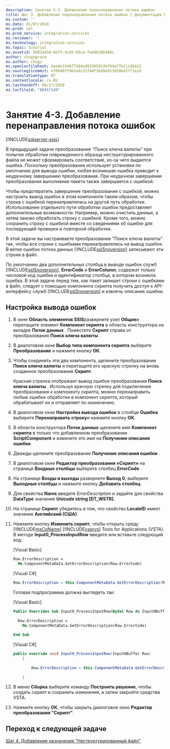 ```yaml
---
description: Занятие 4-3. Добавление перенаправления потока ошибок
title: Шаг 3. Добавление перенаправления потока ошибок | Документация Майкрософт
ms.custom: ''
ms.date: 01/07/2019
ms.prod: sql
ms.prod_service: integration-services
ms.reviewer: ''
ms.technology: integration-services
ms.topic: tutorial
ms.assetid: 5683a45d-9e73-4cd5-83ca-fae8b26b488c
author: chugugrace
ms.author: chugu
ms.openlocfilehash: daade3348f7384ed83365923bf94af7b211d6422
ms.sourcegitcommit: e700497f962e4c2274df16d9e651059b42ff1a10
ms.translationtype: HT
ms.contentlocale: ru-RU
ms.lasthandoff: 08/17/2020
ms.locfileid: "88457140"
---
```

# <a name="lesson-4-3-add-error-flow-redirection"></a>Занятие 4-3. Добавление перенаправления потока ошибок

[!INCLUDE[sqlserver-ssis](../includes/applies-to-version/sqlserver-ssis.md)]



В предыдущей задаче преобразование "Поиск ключа валюты" при попытке обработки поврежденного образца неструктурированного файла не может сформировать соответствие, из-за чего выдается ошибка. Поскольку преобразование использует установки по умолчанию для вывода ошибки, любая возникшая ошибка приводит к неудачному завершению преобразования. При неудачном завершении преобразования выполнение пакета также завершается с ошибкой.  
  
Чтобы предотвратить завершение преобразования с ошибкой, можно настроить вывод ошибок в этом компоненте таким образом, чтобы строка с ошибкой перенаправлялась на другой путь обработки. Использование отдельного пути обработки ошибок предоставляет дополнительные возможности. Например, можно очистить данные, а затем заново обработать строку с ошибкой. Кроме того, можно сохранить строку с ошибкой вместе со сведениями об ошибке для последующей проверки и повторной обработки.  
  
В этой задаче вы настраиваете преобразование "Поиск ключа валюты" так, чтобы все строки с ошибками перенаправлялись на вывод ошибок. В ветке ошибок потока данных [!INCLUDE[ssISnoversion](../includes/ssisnoversion-md.md)] записывают эти строки в файл.  
  
По умолчанию два дополнительных столбца в выводе ошибок служб [!INCLUDE[ssISnoversion](../includes/ssisnoversion-md.md)], **ErrorCode** и **ErrorColumn**, содержат только числовой код ошибки и идентификатор столбца, в котором возникла ошибка. В этой задаче перед тем, как пакет запишет строки с ошибками в файл, следует с помощью компонента скрипта получить доступ к API-интерфейсу служб [!INCLUDE[ssISnoversion](../includes/ssisnoversion-md.md)] и извлечь описание ошибки.  
  
## <a name="configure-an-error-output"></a>Настройка вывода ошибок  
  
1.  В окне **Область элементов SSIS**разверните узел **Общие**и перетащите элемент **Компонент скрипта** в область конструктора на вкладке **Поток данных** . Поместите **Скрипт** справа от преобразования **Поиск ключа валюты** .  
  
2.  В диалоговом окне **Выбор типа компонента скрипта** выберите **Преобразование** и нажмите кнопку **ОК**.  
  
3.  Чтобы соединить эти два компонента, щелкните преобразование **Поиск ключа валюты** и перетащите его красную стрелку на вновь созданное преобразование **Скрипт**.  
  
    Красная стрелка отображает вывод ошибок преобразования **Поиск ключа валюты** . Используя красную стрелку для подключения преобразования к компоненту скрипта, можно перенаправить любые ошибки обработки в компонент скрипта, который обрабатывает их и отправляет по назначению.  
  
4.  В диалоговом окне **Настройка вывода ошибок** в столбце **Ошибка** выберите **Перенаправить строку**и нажмите кнопку **ОК**.  
  
5.  В области конструктора **Поток данных** щелкните имя **Компонент скрипта** в только что добавленном преобразовании **ScriptComponent** и измените это имя на **Получение описания ошибки**.  
  
6.  Дважды щелкните преобразование **Получение описания ошибки** .  
  
7.  В диалоговом окне **Редактор преобразования «Скрипт»** на странице **Входные столбцы** выберите столбец **ErrorCode** .  
  
8.  На странице **Входы и выходы** разверните **Выход 0**, выберите **Выходные столбцы** и нажмите кнопку **Добавить столбец**.  
  
9. Для свойства **Name** введите *ErrorDescription* и задайте для свойства **DataType** значение **Unicode string [DT_WSTR]**.  
  
10. На странице **Скрипт** убедитесь в том, что свойство **LocaleID** имеет значение **Английский (США)**.
  
11. Нажмите кнопку **Изменить скрипт**, чтобы открыть среду [!INCLUDE[msCoName](../includes/msconame-md.md)] [!INCLUDE[vsprvs](../includes/vsprvs-md.md)] Tools for Applications (VSTA). В методе **Input0_ProcessInputRow** введите или вставьте следующий код:  
  
    [Visual Basic]  
  
    ```vb  
    Row.ErrorDescription =   
      Me.ComponentMetaData.GetErrorDescription(Row.ErrorCode)  
    ```  
  
    [Visual C#]  
  
    ```cs
    Row.ErrorDescription = this.ComponentMetaData.GetErrorDescription(Row.ErrorCode);  
    ```  
  
    Готовая подпрограмма должна выглядеть так:  
  
    [Visual Basic]  
  
    ```vb
    Public Overrides Sub Input0_ProcessInputRow(ByVal Row As Input0Buffer)  
  
      Row.ErrorDescription =   
        Me.ComponentMetaData.GetErrorDescription(Row.ErrorCode)  
  
    End Sub  
    ```  
  
    [Visual C#]  
  
    ```cs
    public override void Input0_ProcessInputRow(Input0Buffer Row)  
        {  
  
            Row.ErrorDescription = this.ComponentMetaData.GetErrorDescription(Row.ErrorCode);  
  
        }  
    ```  
  
12. В меню **Сборка** выберите команду **Построить решение**, чтобы создать скрипт и сохранить изменения, а затем закройте средства VSTA.  
  
13. Нажмите кнопку **ОК**, чтобы закрыть диалоговое окно **Редактор преобразования "Скрипт"**.  
  
## <a name="go-to-next-task"></a>Переход к следующей задаче
[Шаг 4. Добавление назначения "Неструктурированный файл"](../integration-services/lesson-4-4-adding-a-flat-file-destination.md)  
  
  
  
